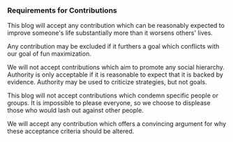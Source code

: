 ### Requirements for Contributions

This blog will accept any contribution which can be reasonably expected to improve someone's life substantially more than it worsens others' lives.

Any contribution may be excluded if it furthers a goal which conflicts with our goal of fun maximization.

We will not accept contributions which aim to promote any social hierarchy. Authority is only acceptable if it is reasonable to expect that it is backed by evidence. Authority may be used to criticize strategies, but not goals.

This blog will not accept contributions which condemn specific people or groups. It is impossible to please everyone, so we choose to displease those who would lash out against other people.

We will accept any contribution which offers a convincing argument for why these acceptance criteria should be altered.
